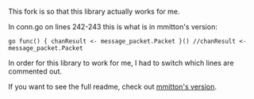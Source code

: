 This fork is so that this library actually works for me.

In conn.go on lines 242-243 this is what is in mmitton's version:

`
					go func() { chanResult <- message_packet.Packet }()
					//chanResult <- message_packet.Packet
`

In order for this library to work for me, I had to switch which lines are commented out.

If you want to see the full readme, check out [mmitton's version](http://github.com/mmitton/ldap).
